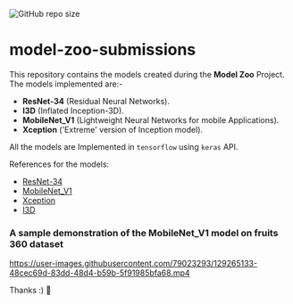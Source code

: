 
![GitHub repo size](https://img.shields.io/github/repo-size/Rajarshi1001/model-zoo-submissions?style=flat-square)

# model-zoo-submissions
This repository contains the models created during the __Model Zoo__ Project.
The models implemented are:-
* __ResNet-34__ (Residual Neural Networks).
* __I3D__ (Inflated Inception-3D).
* __MobileNet_V1__ (Lightweight Neural Networks for mobile Applications).
* __Xception__ ('Extreme' version of Inception model).

All the models are Implemented in `tensorflow` using `keras` API.

References for the models:
* [ResNet-34](https://arxiv.org/pdf/1512.03385.pdf)
* [MobileNet_V1](https://arxiv.org/pdf/1704.04861.pdf)
* [Xception](https://arxiv.org/pdf/1610.02357.pdf)
* [I3D](https://arxiv.org/pdf/1705.07750.pdf)

### A sample demonstration of the __MobileNet_V1 model__ on fruits 360 dataset


https://user-images.githubusercontent.com/79023293/129265133-48cec69d-83dd-48d4-b59b-5f91985bfa68.mp4


Thanks :) 🖖
